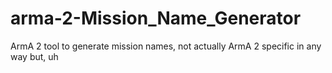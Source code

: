 # arma-2-Mission_Name_Generator
ArmA 2 tool to generate mission names, not actually ArmA 2 specific in any way but, uh
